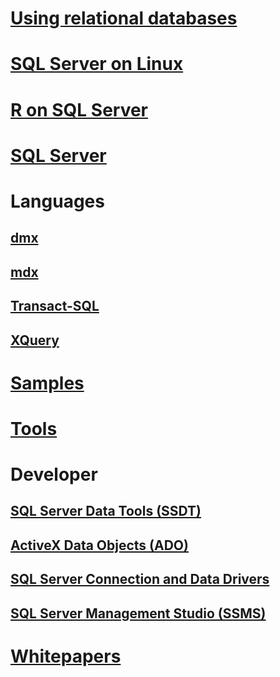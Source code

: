 # [Using relational databases](./relational-databases/index.md)
# [SQL Server on Linux](./linux/index.md)		
# [R on SQL Server](./advanced-analytics/r-services/index.md)		
# [SQL Server](./sql-server/index.md)		
		
# Languages		
## [dmx](./dmx/index.md)		
## [mdx](./mdx/index.md)		
## [Transact-SQL](./t-sql/index.md)		
## [XQuery](./xquery/index.md)		
		
# [Samples](./sample/index.md)		
# [Tools](./tools/index.md)		
		
# Developer		
## [SQL Server Data Tools (SSDT)](./ssdt/index.md)		
## [ActiveX Data Objects (ADO)](./ado/index.md)		
## [SQL Server Connection and Data Drivers](./connect/index.md)		
## [SQL Server Management Studio (SSMS)](./ssms/index.md)		
		
# [Whitepapers](./whitepapers/index.md)
